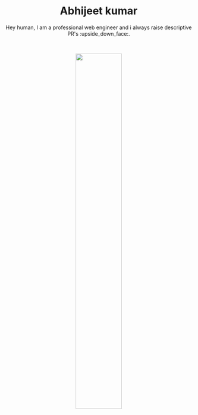 <h1 align="center">Abhijeet kumar</h1>
<p align="center">Hey human, I am a professional web engineer and i always raise descriptive PR's :upside_down_face:.<p>
<br />
<p align="center" width="100%">
  <a href="https://github.com/webAbhi">
  <img width="49.5%" src="https://github-readme-stats.vercel.app/api?username=webAbhi&show_icons=true&theme=merko&hide_border=true" />
  </a>
</p>